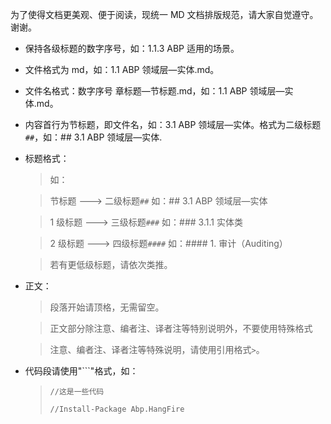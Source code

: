 为了使得文档更美观、便于阅读，现统一 MD 文档排版规范，请大家自觉遵守。谢谢。

- 保持各级标题的数字序号，如：1.1.3 ABP 适用的场景。
- 文件格式为 md，如：1.1 ABP 领域层—实体.md。
- 文件名格式：数字序号 章标题—节标题.md，如：1.1 ABP 领域层—实体.md。
- 内容首行为节标题，即文件名，如：3.1 ABP 领域层—实体。格式为二级标题`##`，如：## 3.1 ABP 领域层—实体.
- 标题格式：

  > 如：

  > 节标题 ---> 二级标题`##` 如：## 3.1 ABP 领域层—实体

  > 1 级标题 ---> 三级标题`###` 如：### 3.1.1 实体类

  > 2 级标题 ---> 四级标题`####` 如：#### 1. 审计（Auditing）

  > 若有更低级标题，请依次类推。

- 正文：

  > 段落开始请顶格，无需留空。

  > 正文部分除注意、编者注、译者注等特别说明外，不要使用特殊格式

  > 注意、编者注、译者注等特殊说明，请使用引用格式`>`。

- 代码段请使用"```"格式，如：
  > ```javasript
  > //这是一些代码
  > ```
  >
  > ```bash
  > //Install-Package Abp.HangFire
  > ```
